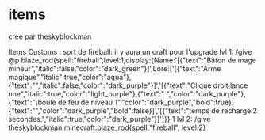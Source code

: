 # items

crée par theskyblockman

Items Customs :
  sort de fireball:
    il y aura un craft pour l'upgrade
    lvl 1:
      /give @p blaze_rod{spell:"fireball",level:1,display:{Name:'[{"text":"Bâton de mage mineur","italic":false,"color":"dark_green"}]',Lore:['[{"text":"Arme magique","italic":true,"color":"aqua"},{"text":"","italic":false,"color":"dark_purple"}]','[{"text":"Clique droit,lance une","italic":true,"color":"light_purple"},{"text":" ","color":"dark_purple"},{"text":"\boule de feu de niveau 1\","color":"dark_purple","bold":true},{"text":"","color":"dark_purple","bold":false}]','[{"text":"temps de recharge 2 secondes.","italic":true,"color":"dark_purple"}]']}} 1
    lvl 2:
      /give theskyblockman minecraft:blaze_rod{spell:"fireball", level:2}

    